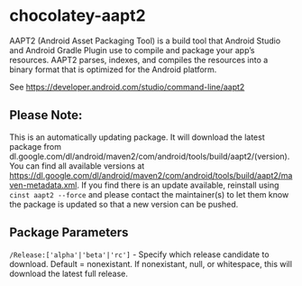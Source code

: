 # chocolatey-aapt2

AAPT2 (Android Asset Packaging Tool) is a build tool that Android Studio and Android Gradle Plugin use to compile and package your app’s resources. AAPT2 parses, indexes, and compiles the resources into a binary format that is optimized for the Android platform.

See https://developer.android.com/studio/command-line/aapt2


## Please Note:
This is an automatically updating package. It will download the latest package from dl.google.com/dl/android/maven2/com/android/tools/build/aapt2/(version). You can find all available versions at https://dl.google.com/dl/android/maven2/com/android/tools/build/aapt2/maven-metadata.xml.
If you find there is an update available, reinstall using `cinst aapt2 --force` and please contact the maintainer(s) to let them know the package is updated so that a new version can be pushed.

## Package Parameters
`/Release:['alpha'|'beta'|'rc']` - Specify which release candidate to download. Default = nonexistant. If nonexistant, null, or whitespace, this will download the latest full release.

